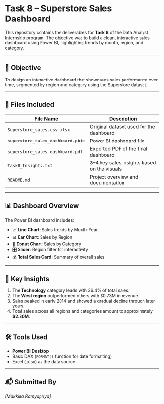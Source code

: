 # Task 8 – Superstore Sales Dashboard

This repository contains the deliverables for **Task 8** of the Data Analyst Internship program. 
The objective was to build a clean, interactive sales dashboard using Power BI, highlighting trends by month, region, and category.

---

## 📌 Objective

To design an interactive dashboard that showcases sales performance over time, segmented by region and category using the Superstore dataset.

---

## 📁 Files Included

| File Name                         | Description                                 |
| --------------------------------- | ------------------------------------------- |
| `Superstore_sales.csv.xlsx`       | Original dataset used for the dashboard     |
| `superstore_sales_dashboard.pbix` | Power BI dashboard file                     |
| `superstore_sales dashboard.pdf`  | Exported PDF of the final dashboard         |
| `Task8_Insights.txt`              | 3–4 key sales insights based on the visuals |
| `README.md`                       | Project overview and documentation          |

---

## 📊 Dashboard Overview

The Power BI dashboard includes:

* 📈 **Line Chart**: Sales trends by Month-Year
* 📊 **Bar Chart**: Sales by Region
* 🍥 **Donut Chart**: Sales by Category
* 🎛 **Slicer**: Region filter for interactivity
* 💰 **Total Sales Card**: Summary of overall sales

---

## 🧠 Key Insights

1. The **Technology** category leads with 36.4% of total sales.
2. The **West region** outperformed others with \$0.73M in revenue.
3. Sales peaked in early 2014 and showed a gradual decline through later years.
4. Total sales across all regions and categories amount to approximately **\$2.30M**.

---

## 🛠 Tools Used

* **Power BI Desktop**
* Basic DAX (`FORMAT()` function for date formatting)
* Excel (.xlsx) as the data source

---

## 📬 Submitted By

*[Makkina Ramyapriya]*
